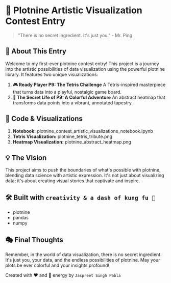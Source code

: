 # 🎨 Plotnine Artistic Visualization Contest Entry

> "There is no secret ingredient. It's just you." - Mr. Ping

## 🚀 About This Entry
Welcome to my first-ever plotnine contest entry! This project is a journey into the artistic possibilities of data visualization using the powerful plotnine library. It features two unique visualizations:

1. **🎮 Ready Player P9: The Tetris Challenge**
A Tetris-inspired masterpiece that turns data into a playful, nostalgic game board.
2. **🌈 The Secret Life of P9: A Colorful Adventure**
An abstract heatmap that transforms data points into a vibrant, annotated tapestry.

## 🔗 Code & Visualizations

1. **Notebook:** plotnine_contest_artistic_visualizations_notebook.ipynb
2. **Tetris Visualization:** plotnine_tetris_tribute.png
3. **Heatmap Visualization:** plotnine_abstract_heatmap.png

## 💡 The Vision
This project aims to push the boundaries of what's possible with plotnine, blending data science with artistic expression. It's not just about visualizing data; it's about creating visual stories that captivate and inspire.

## 🛠️ Built with `creativity & a dash of kung fu 🥋`

- plotnine
- pandas
- numpy

## 🎭 Final Thoughts
Remember, in the world of data visualization, there is no secret ingredient. It's just you, your data, and the endless possibilities of plotnine. May your plots be ever colorful and your insights profound!

Created with ❤️ and 🐼 energy by `Jaspreet Singh Pabla`